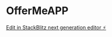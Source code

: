 # OfferMeAPP

[Edit in StackBlitz next generation editor ⚡️](https://stackblitz.com/~/github.com/elprofedotti/OfferMeAPP)
